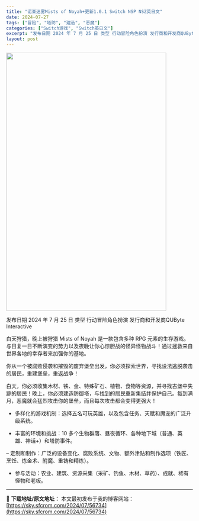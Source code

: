 ```yaml
---
title: "诺亚迷雾Mists of Noyah+更新1.0.1 Switch NSP NSZ英日文"
date: 2024-07-27
tags: ["冒险", "塔防", "建造", "恶魔"]
categories: ["Switch游戏", "Switch英日文"]
excerpt: "发布日期 2024 年 7 月 25 日 类型 行动冒险角色扮演 发行商和开发商QUByte Interactive 白天狩猎，晚上被狩猎 Mists of Noyah 是一款包含多种 RPG 元素的生存游戏。与日复一日不断演变的势力以及夜晚让你心惊胆战的怪异怪物战斗！通过拯救来自世界各地的幸存者来&hellip;"
layout: post
---
```


<img class="aligncenter size-full wp-image-56736" src="https://sky.sfcrom.com/wp-content/uploads/2024/07/2024072709083478.webp" alt="" width="432" height="698" />

发布日期	2024 年 7 月 25 日
类型	行动冒险角色扮演
发行商和开发商QUByte Interactive

白天狩猎，晚上被狩猎
Mists of Noyah 是一款包含多种 RPG 元素的生存游戏。与日复一日不断演变的势力以及夜晚让你心惊胆战的怪异怪物战斗！通过拯救来自世界各地的幸存者来加强你的基地。

你从一个被腐败侵袭和摧毁的废弃堡垒出发，你必须探索世界，寻找设法逃脱袭击的居民，重建堡垒，重返战争！

白天，你必须收集木材、铁、金、特殊矿石、植物、食物等资源，并寻找古堡中失踪的居民！晚上，你必须建造防御塔，与找到的居民重新集结并保护自己。每到满月，恶魔就会猛烈攻击你的堡垒，而且每次攻击都会变得更强大！

- 多样化的游戏机制：选择五名可玩英雄，以及包含任务、天赋和魔宠的广泛升级系统。

- 丰富的环境和挑战：10 多个生物群落、昼夜循环、各种地下城（普通、英雄、神话+）和塔防事件。

– 定制和制作：广泛的设备变化、腐败系统、文物、额外津贴和制作选项（铁匠、烹饪、炼金术、附魔、重铸和精炼）。

- 参与活动：农业、建筑、资源采集（采矿、钓鱼、木材、草药）、成就、稀有怪物和老板。

---
📖 **下载地址/原文地址：** 本文最初发布于我的博客网站：[https://sky.sfcrom.com/2024/07/56734](https://sky.sfcrom.com/2024/07/56734)
